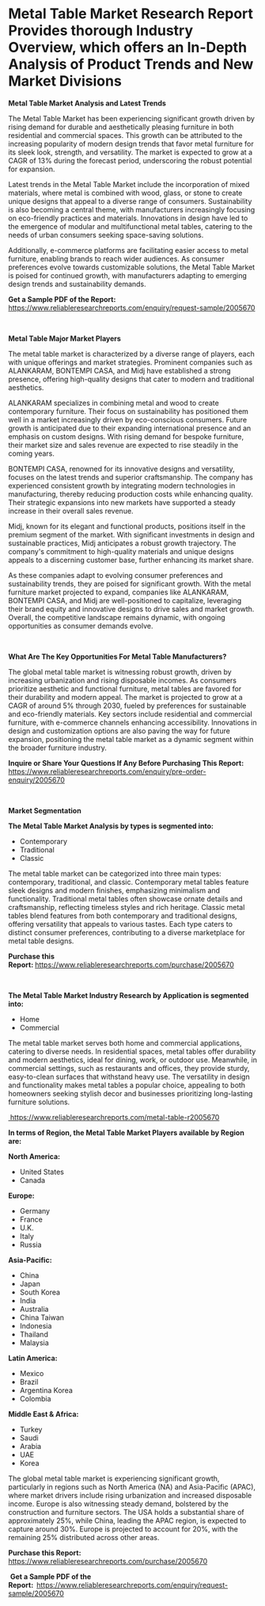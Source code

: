 <p><h1>Metal Table Market Research Report Provides thorough Industry Overview, which offers an In-Depth Analysis of Product Trends and New Market Divisions</h1></p><p><strong>Metal Table Market Analysis and Latest Trends</strong></p>
<p><p>The Metal Table Market has been experiencing significant growth driven by rising demand for durable and aesthetically pleasing furniture in both residential and commercial spaces. This growth can be attributed to the increasing popularity of modern design trends that favor metal furniture for its sleek look, strength, and versatility. The market is expected to grow at a CAGR of 13% during the forecast period, underscoring the robust potential for expansion.</p><p>Latest trends in the Metal Table Market include the incorporation of mixed materials, where metal is combined with wood, glass, or stone to create unique designs that appeal to a diverse range of consumers. Sustainability is also becoming a central theme, with manufacturers increasingly focusing on eco-friendly practices and materials. Innovations in design have led to the emergence of modular and multifunctional metal tables, catering to the needs of urban consumers seeking space-saving solutions.</p><p>Additionally, e-commerce platforms are facilitating easier access to metal furniture, enabling brands to reach wider audiences. As consumer preferences evolve towards customizable solutions, the Metal Table Market is poised for continued growth, with manufacturers adapting to emerging design trends and sustainability demands.</p></p>
<p><strong>Get a Sample PDF of the Report:&nbsp;</strong> <a href="https://www.reliableresearchreports.com/enquiry/request-sample/2005670?utm_campaign=2296&utm_medium=2&utm_source=Github&utm_content=ia&utm_term=15042025&utm_id=metal-table">https://www.reliableresearchreports.com/enquiry/request-sample/2005670</a></p>
<p>&nbsp;</p>
<p><strong>Metal Table Major Market Players</strong></p>
<p><p>The metal table market is characterized by a diverse range of players, each with unique offerings and market strategies. Prominent companies such as ALANKARAM, BONTEMPI CASA, and Midj have established a strong presence, offering high-quality designs that cater to modern and traditional aesthetics.</p><p>ALANKARAM specializes in combining metal and wood to create contemporary furniture. Their focus on sustainability has positioned them well in a market increasingly driven by eco-conscious consumers. Future growth is anticipated due to their expanding international presence and an emphasis on custom designs. With rising demand for bespoke furniture, their market size and sales revenue are expected to rise steadily in the coming years.</p><p>BONTEMPI CASA, renowned for its innovative designs and versatility, focuses on the latest trends and superior craftsmanship. The company has experienced consistent growth by integrating modern technologies in manufacturing, thereby reducing production costs while enhancing quality. Their strategic expansions into new markets have supported a steady increase in their overall sales revenue.</p><p>Midj, known for its elegant and functional products, positions itself in the premium segment of the market. With significant investments in design and sustainable practices, Midj anticipates a robust growth trajectory. The company's commitment to high-quality materials and unique designs appeals to a discerning customer base, further enhancing its market share.</p><p>As these companies adapt to evolving consumer preferences and sustainability trends, they are poised for significant growth. With the metal furniture market projected to expand, companies like ALANKARAM, BONTEMPI CASA, and Midj are well-positioned to capitalize, leveraging their brand equity and innovative designs to drive sales and market growth. Overall, the competitive landscape remains dynamic, with ongoing opportunities as consumer demands evolve.</p></p>
<p>&nbsp;</p>
<p><strong>What Are The Key Opportunities For Metal Table Manufacturers?</strong></p>
<p><p>The global metal table market is witnessing robust growth, driven by increasing urbanization and rising disposable incomes. As consumers prioritize aesthetic and functional furniture, metal tables are favored for their durability and modern appeal. The market is projected to grow at a CAGR of around 5% through 2030, fueled by preferences for sustainable and eco-friendly materials. Key sectors include residential and commercial furniture, with e-commerce channels enhancing accessibility. Innovations in design and customization options are also paving the way for future expansion, positioning the metal table market as a dynamic segment within the broader furniture industry.</p></p>
<p><strong>Inquire or Share Your Questions If Any Before Purchasing This Report:</strong> <a href="https://www.reliableresearchreports.com/enquiry/pre-order-enquiry/2005670?utm_campaign=2296&utm_medium=2&utm_source=Github&utm_content=ia&utm_term=15042025&utm_id=metal-table">https://www.reliableresearchreports.com/enquiry/pre-order-enquiry/2005670</a></p>
<p>&nbsp;</p>
<p><strong>Market Segmentation</strong></p>
<p><strong>The Metal Table Market Analysis by types is segmented into:</strong></p>
<p><ul><li>Contemporary</li><li>Traditional</li><li>Classic</li></ul></p>
<p><p>The metal table market can be categorized into three main types: contemporary, traditional, and classic. Contemporary metal tables feature sleek designs and modern finishes, emphasizing minimalism and functionality. Traditional metal tables often showcase ornate details and craftsmanship, reflecting timeless styles and rich heritage. Classic metal tables blend features from both contemporary and traditional designs, offering versatility that appeals to various tastes. Each type caters to distinct consumer preferences, contributing to a diverse marketplace for metal table designs.</p></p>
<p><strong>Purchase this Report:&nbsp;</strong><a href="https://www.reliableresearchreports.com/purchase/2005670?utm_campaign=2296&utm_medium=2&utm_source=Github&utm_content=ia&utm_term=15042025&utm_id=metal-table">https://www.reliableresearchreports.com/purchase/2005670</a></p>
<p>&nbsp;</p>
<p><strong>The Metal Table Market Industry Research by Application is segmented into:</strong></p>
<p><ul><li>Home</li><li>Commercial</li></ul></p>
<p><p>The metal table market serves both home and commercial applications, catering to diverse needs. In residential spaces, metal tables offer durability and modern aesthetics, ideal for dining, work, or outdoor use. Meanwhile, in commercial settings, such as restaurants and offices, they provide sturdy, easy-to-clean surfaces that withstand heavy use. The versatility in design and functionality makes metal tables a popular choice, appealing to both homeowners seeking stylish decor and businesses prioritizing long-lasting furniture solutions.</p></p>
<p><a href="https://www.reliableresearchreports.com/metal-table-r2005670?utm_campaign=2296&utm_medium=2&utm_source=Github&utm_content=ia&utm_term=15042025&utm_id=metal-table">&nbsp;https://www.reliableresearchreports.com/metal-table-r2005670</a></p>
<p><strong>In terms of Region, the Metal Table Market Players available by Region are:</strong></p>
<p>
    <p> <strong> North America: </strong>
        <ul>
            <li>United States</li>
            <li>Canada</li>
        </ul>
        </p> 
    <p> <strong> Europe: </strong>
        <ul>
            <li>Germany</li>
            <li>France</li>
            <li>U.K.</li>
            <li>Italy</li>
            <li>Russia</li>
        </ul>
        </p> 
    <p> <strong> Asia-Pacific: </strong>
        <ul>
            <li>China</li>
            <li>Japan</li>
            <li>South Korea</li>
            <li>India</li>
            <li>Australia</li>
            <li>China Taiwan</li>
            <li>Indonesia</li>
            <li>Thailand</li>
            <li>Malaysia</li>
        </ul>
        </p> 
    <p> <strong> Latin America: </strong>
        <ul>
            <li>Mexico</li>
            <li>Brazil</li>
            <li>Argentina Korea</li>
            <li>Colombia</li>
        </ul>
        </p> 
    <p> <strong> Middle East & Africa: </strong>
        <ul>
            <li>Turkey</li>
            <li>Saudi</li>
            <li>Arabia</li>
            <li>UAE</li>
            <li>Korea</li>
        </ul>
    </p>
    </p>
<p><p>The global metal table market is experiencing significant growth, particularly in regions such as North America (NA) and Asia-Pacific (APAC), where market drivers include rising urbanization and increased disposable income. Europe is also witnessing steady demand, bolstered by the construction and furniture sectors. The USA holds a substantial share of approximately 25%, while China, leading the APAC region, is expected to capture around 30%. Europe is projected to account for 20%, with the remaining 25% distributed across other areas.</p></p>
<p><strong>Purchase this Report: </strong><a href="https://www.reliableresearchreports.com/purchase/2005670?utm_campaign=2296&utm_medium=2&utm_source=Github&utm_content=ia&utm_term=15042025&utm_id=metal-table">https://www.reliableresearchreports.com/purchase/2005670</a></p>
<p>&nbsp;<strong>Get a Sample PDF of the Report:&nbsp;&nbsp;</strong><a href="https://www.reliableresearchreports.com/enquiry/request-sample/2005670?utm_campaign=2296&utm_medium=2&utm_source=Github&utm_content=ia&utm_term=15042025&utm_id=metal-table">https://www.reliableresearchreports.com/enquiry/request-sample/2005670</a></p>
<p><strong></strong></p>
<p><p></p><p></p><p></p></p>